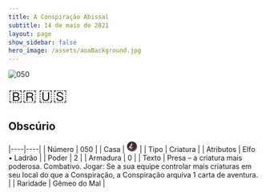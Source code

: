 ```yaml
---
title: A Conspiração Abissal
subtitle: 14 de maio de 2021
layout: page
show_sidebar: false
hero_image: /assets/aoaBackground.jpg
---
```


![050](https://cards-keyforge.s3.eu-north-1.amazonaws.com/media/pt/tac/050.png)

<span title="Português" style="font-size: 32px;cursor: pointer;" onclick="javascript:document.querySelector('img[alt=\'050\']').src=document.querySelector('img[alt=\'050\']').src.replace(/media\/[^/]+/, 'media/pt')">🇧🇷</span>
<span title="English" style="font-size: 32px;cursor: pointer;" onclick="javascript:document.querySelector('img[alt=\'050\']').src=document.querySelector('img[alt=\'050\']').src.replace(/media\/[^/]+/, 'media/en')">🇺🇸</span>

## Obscúrio

|----|----|
| Número | 050 |
| Casa | ![Conspiracy](https://raw.githubusercontent.com/cardsofkeyforge/cardsofkeyforge.github.io/master/tac/conspiracy.png "Conspiração") |
| Tipo | Criatura |
| Atributos | Elfo • Ladrão |
| Poder | 2 |
| Armadura | 0 |
| Texto | Presa – a criatura mais poderosa. Combativo. Jogar: Se a sua equipe controlar mais  criaturas em seu local do que a Conspiração,  a Conspiração arquiva 1 carta de aventura. |
| Raridade | Gêmeo do Mal |
